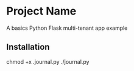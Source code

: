 # Project Name

A basics Python Flask multi-tenant app example

## Installation

chmod +x .journal.py
./journal.py

